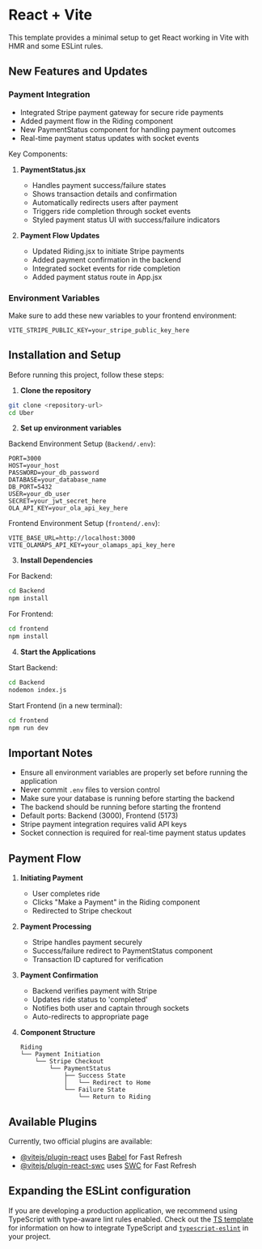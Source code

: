 # React + Vite

This template provides a minimal setup to get React working in Vite with HMR and some ESLint rules.

## New Features and Updates

### Payment Integration
- Integrated Stripe payment gateway for secure ride payments
- Added payment flow in the Riding component
- New PaymentStatus component for handling payment outcomes
- Real-time payment status updates with socket events

Key Components:
1. **PaymentStatus.jsx**
   - Handles payment success/failure states
   - Shows transaction details and confirmation
   - Automatically redirects users after payment
   - Triggers ride completion through socket events
   - Styled payment status UI with success/failure indicators

2. **Payment Flow Updates**
   - Updated Riding.jsx to initiate Stripe payments
   - Added payment confirmation in the backend
   - Integrated socket events for ride completion
   - Added payment status route in App.jsx

### Environment Variables
Make sure to add these new variables to your frontend environment:
```plaintext
VITE_STRIPE_PUBLIC_KEY=your_stripe_public_key_here
```

## Installation and Setup

Before running this project, follow these steps:

1. **Clone the repository**
```bash
git clone <repository-url>
cd Uber
```

2. **Set up environment variables**

Backend Environment Setup (`Backend/.env`):
```plaintext
PORT=3000
HOST=your_host
PASSWORD=your_db_password
DATABASE=your_database_name
DB_PORT=5432
USER=your_db_user
SECRET=your_jwt_secret_here
OLA_API_KEY=your_ola_api_key_here
```

Frontend Environment Setup (`frontend/.env`):
```plaintext
VITE_BASE_URL=http://localhost:3000
VITE_OLAMAPS_API_KEY=your_olamaps_api_key_here
```

3. **Install Dependencies**

For Backend:
```bash
cd Backend
npm install
```

For Frontend:
```bash
cd frontend
npm install
```

4. **Start the Applications**

Start Backend:
```bash
cd Backend
nodemon index.js
```

Start Frontend (in a new terminal):
```bash
cd frontend
npm run dev
```

## Important Notes

- Ensure all environment variables are properly set before running the application
- Never commit `.env` files to version control
- Make sure your database is running before starting the backend
- The backend should be running before starting the frontend
- Default ports: Backend (3000), Frontend (5173)
- Stripe payment integration requires valid API keys
- Socket connection is required for real-time payment status updates

## Payment Flow

1. **Initiating Payment**
   - User completes ride
   - Clicks "Make a Payment" in the Riding component
   - Redirected to Stripe checkout

2. **Payment Processing**
   - Stripe handles payment securely
   - Success/failure redirect to PaymentStatus component
   - Transaction ID captured for verification

3. **Payment Confirmation**
   - Backend verifies payment with Stripe
   - Updates ride status to 'completed'
   - Notifies both user and captain through sockets
   - Auto-redirects to appropriate page

4. **Component Structure**
   ```
   Riding
   └── Payment Initiation
       └── Stripe Checkout
           └── PaymentStatus
               ├── Success State
               │   └── Redirect to Home
               └── Failure State
                   └── Return to Riding
   ```

## Available Plugins

Currently, two official plugins are available:

- [@vitejs/plugin-react](https://github.com/vitejs/vite-plugin-react/blob/main/packages/plugin-react) uses [Babel](https://babeljs.io/) for Fast Refresh
- [@vitejs/plugin-react-swc](https://github.com/vitejs/vite-plugin-react/blob/main/packages/plugin-react-swc) uses [SWC](https://swc.rs/) for Fast Refresh

## Expanding the ESLint configuration

If you are developing a production application, we recommend using TypeScript with type-aware lint rules enabled. Check out the [TS template](https://github.com/vitejs/vite/tree/main/packages/create-vite/template-react-ts) for information on how to integrate TypeScript and [`typescript-eslint`](https://typescript-eslint.io) in your project.
